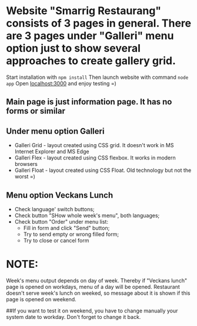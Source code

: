 # Website "Smarrig Restaurang" consists of 3 pages in general. There are 3 pages under "Galleri" menu option just to show several approaches to create gallery grid.

Start installation with ```npm install```
Then launch website with command ```node app```
Open [localhost:3000](http://localhost:3000/) and enjoy testing =)

## Main page is just information page. It has no forms or similar

## Under menu option Galleri
- Galleri Grid - layout created using CSS grid. It doesn't work in MS Internet Explorer and MS Edge
- Galleri Flex - layout created using CSS flexbox. It works in modern browsers
- Galleri Float - layout created using CSS Float. Old technology but not the worst =)

## Menu option Veckans Lunch
- Check language' switch buttons;
- Check button "SHow whole week's menu", both languages;
- Check button "Order" under menu list:
    - Fill in form and click "Send" button;
    - Try to send empty or wrong filled form;
    - Try to close or cancel form

# NOTE:
Week's menu output depends on day of week. Thereby if "Veckans lunch" page is opened on workdays, menu of a day will be opened. 
Restaurant doesn't serve week's lunch on weeked, so message about it is shown if this page is opened on weekend.

##If you want to test it on weekend, you have to change manually your system date to workday. Don't forget to change it back.

